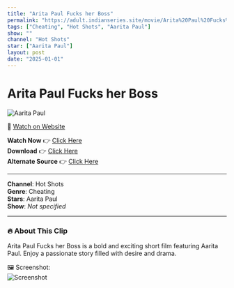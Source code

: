 ```yaml
---
title: "Arita Paul Fucks her Boss"
permalink: "https://adult.indianseries.site/movie/Arita%20Paul%20Fucks%20her%20Boss"
tags: ["Cheating", "Hot Shots", "Aarita Paul"]
show: ""
channel: "Hot Shots"
star: ["Aarita Paul"]
layout: post
date: "2025-01-01"
---
```


# Arita Paul Fucks her Boss

![Aarita Paul](https://shorts.desisins.com/wp-content/uploads/2023/05/Aarita-Paul-fucks-her-boss-hot-shots-shorts.desisins.com_.jpg)

🔗 [Watch on Website](https://adult.indianseries.site/movie/Arita%20Paul%20Fucks%20her%20Boss)

**Watch Now** 👉 [Click Here](https://adult.indianseries.site/movie/Arita%20Paul%20Fucks%20her%20Boss)  
**Download** 👉 [Click Here](https://adult.indianseries.site/movie/Arita%20Paul%20Fucks%20her%20Boss)  
**Alternate Source** 👉 [Click Here](https://adult.indianseries.site/movie/Arita%20Paul%20Fucks%20her%20Boss)

---

**Channel**: Hot Shots  
**Genre**: Cheating  
**Stars**: Aarita Paul  
**Show**: *Not specified*

---

### 🔥 About This Clip

Arita Paul Fucks her Boss is a bold and exciting short film featuring Aarita Paul. Enjoy a passionate story filled with desire and drama.
 
🖼️ Screenshot:  
![Screenshot](https://shorts.desisins.com/wp-content/uploads/2023/05/Aarita-Paul-fucks-her-boss-hot-shots-shorts.desisins.com_.jpg)
